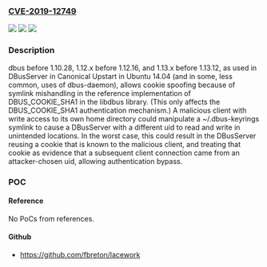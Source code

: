 ### [CVE-2019-12749](https://cve.mitre.org/cgi-bin/cvename.cgi?name=CVE-2019-12749)
![](https://img.shields.io/static/v1?label=Product&message=n%2Fa&color=blue)
![](https://img.shields.io/static/v1?label=Version&message=n%2Fa&color=blue)
![](https://img.shields.io/static/v1?label=Vulnerability&message=n%2Fa&color=brighgreen)

### Description

dbus before 1.10.28, 1.12.x before 1.12.16, and 1.13.x before 1.13.12, as used in DBusServer in Canonical Upstart in Ubuntu 14.04 (and in some, less common, uses of dbus-daemon), allows cookie spoofing because of symlink mishandling in the reference implementation of DBUS_COOKIE_SHA1 in the libdbus library. (This only affects the DBUS_COOKIE_SHA1 authentication mechanism.) A malicious client with write access to its own home directory could manipulate a ~/.dbus-keyrings symlink to cause a DBusServer with a different uid to read and write in unintended locations. In the worst case, this could result in the DBusServer reusing a cookie that is known to the malicious client, and treating that cookie as evidence that a subsequent client connection came from an attacker-chosen uid, allowing authentication bypass.

### POC

#### Reference
No PoCs from references.

#### Github
- https://github.com/fbreton/lacework

